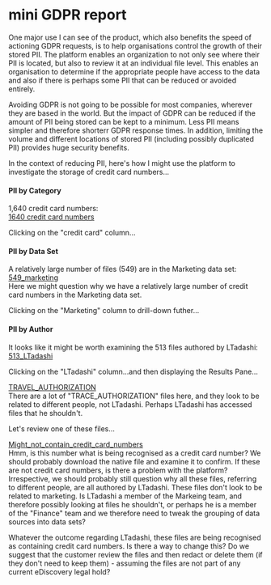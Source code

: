 # mini GDPR report

One major use I can see of the product, which also benefits the speed of actioning GDPR requests, is to help organisations  control the growth of their stored PII. The platform enables an organization to not only see where their PII is located, but also to review it at an individual file level. This enables an organisation to determine if the appropriate people have access to the data and also if there is perhaps some PII that can be reduced or avoided entirely.  
  
Avoiding GDPR is not going to be possible for most companies, wherever they are based in the world. But the impact of GDPR can be reduced if the amount of PII being stored can be kept to a minimum. Less  PII means simpler and therefore shorterr GDPR response times. In addition, limiting the volume and different locations of stored PII (including possibly duplicated PII) provides huge security benefits.

In the context of reducing PII, here's how I might use the platform to investigate the storage of credit card numbers...

#### PII by Category
1,640 credit card numbers:  
[1640 credit card numbers](images/1640_credit_cards.jpg)
  
Clicking on the "credit card" column...  
  
#### PII by Data Set
A relatively large number of files (549) are in the Marketing data set:  
[549_marketing](images/549_marketing.jpg)   
Here we might question why we have a relatively large number of credit card numbers in the Marketing data set.  
  
Clicking on the "Marketing" column to drill-down futher...  
  
#### PII by Author
It looks like it might be worth examining the 513 files authored by LTadashi:  
[513_LTadashi](images/513_LTadashi.jpg)  
  
Clicking on the "LTadashi" column...and then displaying the Results Pane...  
  
[TRAVEL_AUTHORIZATION](images/TRAVEL_AUTHORIZATION.jpg)  
There are a lot of "TRACE_AUTHORIZATION" files here, and they look to be related to different people, not LTadashi. Perhaps LTadashi has accessed files that he shouldn't.  
  
Let's review one of these files...  
  
[Might_not_contain_credit_card_numbers](Might_not_contain_credit_card_numbers.jpg)  
Hmm, is this number what is being recognised as a credit card number? We should probably download the native file and examine it to confirm.  If these are not credit card numbers, is there a problem with the platform? Irrespective, we should probably still question why all these files, referring to different people, are all authored by LTadashi. These files don't look to be related to marketing. Is LTadashi a member of the Markeing team, and therefore possibly looking at files he shouldn't, or perhaps he is a member of the "Finance" team and we therefore need to tweak the grouping of data sources into data sets?  
  
Whatever the outcome regarding LTadashi, these files are being recognised as containing credit card numbers. Is there a way to change this? Do we suggest that the customer review the files and then redact or delete them (if they don't need to keep them) - assuming the files are not part of any current eDiscovery legal hold? 
